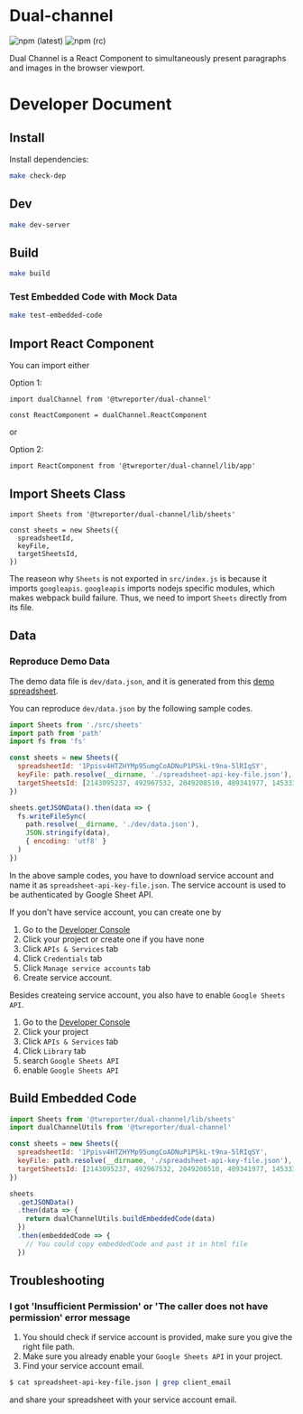 # Dual-channel

![npm (latest)](https://img.shields.io/npm/v/@twreporter/dual-channel/latest)
![npm (rc)](https://img.shields.io/npm/v/@twreporter/dual-channel/rc)

Dual Channel is a React Component to simultaneously present paragraphs and images in the browser viewport.

# Developer Document

## Install

Install dependencies:

```bash
make check-dep
```

## Dev

```bash
make dev-server
```

## Build

```bash
make build
```

### Test Embedded Code with Mock Data

```bash
make test-embedded-code
```

## Import React Component

You can import either

Option 1:

```
import dualChannel from '@twreporter/dual-channel'

const ReactComponent = dualChannel.ReactComponent
```

or

Option 2:

```
import ReactComponent from '@twreporter/dual-channel/lib/app'
```

## Import Sheets Class

```
import Sheets from '@twreporter/dual-channel/lib/sheets'

const sheets = new Sheets({
  spreadsheetId,
  keyFile,
  targetSheetsId,
})
```

The reaseon why `Sheets` is not exported in `src/index.js` is because it imports `googleapis`.
`googleapis` imports nodejs specific modules, which makes webpack build failure.
Thus, we need to import `Sheets` directly from its file.

## Data

### Reproduce Demo Data

The demo data file is `dev/data.json`,
and it is generated from this [demo spreadsheet](https://docs.google.com/spreadsheets/d/1Ppisv4HTZHYMp95umgCoADNuP1PSkL-t9na-5lRIqSY).

You can reproduce `dev/data.json` by the following sample codes.

```javascript
import Sheets from './src/sheets'
import path from 'path'
import fs from 'fs'

const sheets = new Sheets({
  spreadsheetId: '1Ppisv4HTZHYMp95umgCoADNuP1PSkL-t9na-5lRIqSY',
  keyFile: path.resolve(__dirname, './spreadsheet-api-key-file.json'),
  targetSheetsId: [2143095237, 492967532, 2049208510, 489341977, 1453335111],
})

sheets.getJSONData().then(data => {
  fs.writeFileSync(
    path.resolve(__dirname, './dev/data.json'),
    JSON.stringify(data),
    { encoding: 'utf8' }
  )
})
```

In the above sample codes,
you have to download service account and name it as `spreadsheet-api-key-file.json`.
The service account is used to be authenticated by Google Sheet API.

If you don't have service account, you can create one by

1. Go to the [Developer Console](https://console.cloud.google.com/apis/credentials)
2. Click your project or create one if you have none
3. Click `APIs & Services` tab
4. Click `Credentials` tab
5. Click `Manage service accounts` tab
6. Create service account.

Besides createing service account, you also have to enable `Google Sheets API`.

1. Go to the [Developer Console](https://console.cloud.google.com/apis/credentials)
2. Click your project
3. Click `APIs & Services` tab
4. Click `Library` tab
5. search `Google Sheets API`
6. enable `Google Sheets API`

## Build Embedded Code

```javascript
import Sheets from '@twreporter/dual-channel/lib/sheets'
import dualChannelUtils from '@twreporter/dual-channel'

const sheets = new Sheets({
  spreadsheetId: '1Ppisv4HTZHYMp95umgCoADNuP1PSkL-t9na-5lRIqSY',
  keyFile: path.resolve(__dirname, './spreadsheet-api-key-file.json'),
  targetSheetsId: [2143095237, 492967532, 2049208510, 489341977, 1453335111],
})

sheets
  .getJSONData()
  .then(data => {
    return dualChannelUtils.buildEmbeddedCode(data)
  })
  .then(embeddedCode => {
    // You could copy embeddedCode and past it in html file
  })
```

## Troubleshooting

### I got 'Insufficient Permission' or 'The caller does not have permission' error message

1. You should check if service account is provided, make sure you give the right file path.
2. Make sure you already enable your `Google Sheets API` in your project.
3. Find your service account email.

```bash
$ cat spreadsheet-api-key-file.json | grep client_email
```

and share your spreadsheet with your service account email.
